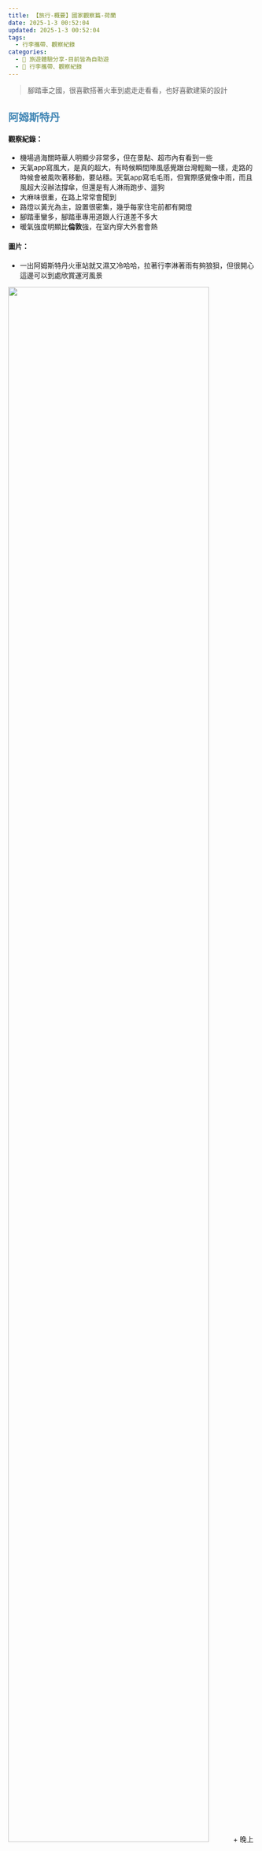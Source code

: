 ```yaml
---
title: 【旅行-概要】國家觀察篇-荷蘭
date: 2025-1-3 00:52:04
updated: 2025-1-3 00:52:04
tags:
  - 行李攜帶、觀察紀錄
categories: 
  - 🌴 旅遊體驗分享-目前皆為自助遊
  - 🥥 行李攜帶、觀察紀錄
---
```

>	腳踏車之國，很喜歡搭著火車到處走走看看，也好喜歡建築的設計
<!-- more -->

## <font color=#4287B5>阿姆斯特丹</font> 
#### 觀察紀錄：
+ 機場過海關時華人明顯少非常多，但在景點、超市內有看到一些
+ 天氣app寫風大，是真的超大，有時候瞬間陣風感覺跟台灣輕颱一樣，走路的時候會被風吹著移動，要站穩。天氣app寫毛毛雨，但實際感覺像中雨，而且風超大沒辦法撐傘，但還是有人淋雨跑步、遛狗
+ 大麻味很重，在路上常常會聞到
+ 路燈以黃光為主，設置很密集，幾乎每家住宅前都有開燈
+ 腳踏車蠻多，腳踏車專用道跟人行道差不多大
+ 暖氣強度明顯比**倫敦**強，在室內穿大外套會熱

#### 圖片：
+ 一出阿姆斯特丹火車站就又濕又冷哈哈，拉著行李淋著雨有夠狼狽，但很開心這邊可以到處欣賞運河風景
<img src="https://i.imgur.com/agVSGVM.jpeg" width="90%" height="90%">
+ 晚上的黃光很舒服，建築也很有風格很漂亮
<img src="https://i.imgur.com/OqnRbZt.jpeg" width="90%" height="90%">
+ 走回住宿的必經之路，每次都會在路邊待一下再走
<img src="https://i.imgur.com/xfLCl5J.jpeg" width="90%" height="90%">
+ 是很厲害的街頭藝人，每個人負責不同樂器之外還有搭配唱歌，很幸福可以遇見他們，搭配後面的大聖誕樹超有fu，右圖是遊船
<img src="https://i.imgur.com/1ajx6W0.jpeg" width="90%" height="90%">
+ 左圖：晚上真的好冷加上依舊在下雨，看著室內溫暖的燈光真的好羨慕好想進去，突然聯想到賣火柴小女孩的故事。右圖：夜晚熱鬧的街景
<img src="https://i.imgur.com/7HKHngx.png" width="90%" height="90%">
+ 左圖：好喜歡拍樹木，冬天的枯枝很美，這是一個站牌。右圖：路面很寬，腳踏車道跟人行道一樣寬，互不干擾超棒的。
<img src="https://i.imgur.com/7rwIYiw.jpeg" width="90%" height="90%">
+ 左圖：有看到人行道上不少狗便便，各位多注意腳下。右圖：街邊有設置垃圾桶
<img src="https://i.imgur.com/7iw9agu.jpeg" width="90%" height="90%">
+ 左圖：COFFEE SHOP是指大麻店不是喝咖啡的，有蠻多店家，想喝咖啡的話小心別走錯～ 右圖：行人按鈕，過馬路的話我都會按（雖然很多人闖紅燈就是了
<img src="https://i.imgur.com/gsarpWk.jpeg" width="90%" height="90%">
+ 街邊有很多腳踏車，會用鎖頭鎖起來避免被偷
<img src="https://i.imgur.com/Cm5Fm3f.jpeg" width="90%" height="90%">
+ 時差不好調哈哈，都會很早起，醒來後就盯著窗外街景東看看西看看，好早就有人在外面活動，這我清晨5點多拍的，水氣蠻重，冬天約莫早上9點後天色才開始變亮，窗外亮亮的是路燈
<img src="https://i.imgur.com/pU6SSPF.jpeg" width="90%" height="90%">

## <font color=#4287B5>烏特勒支</font>
+ 距離**阿姆斯特丹**坐火車只要半小時就會到，來這裡就不用人擠人，超棒的
#### 圖片：
+ 左圖：坐上火車出發。右圖：房子顏色繽紛很美
<img src="https://i.imgur.com/AMhGeOe.png" width="90%" height="90%">
+ 左圖：路上在施工，有好大一個洞。右圖：記錄一下這邊的運河
<img src="https://i.imgur.com/kal9tdg.png" width="90%" height="90%">

## <font color=#4287B5>馬斯垂克</font> 
+ **阿姆斯特丹**人很多會覺得擁擠，在街道走路會覺得沒那麼放鬆，但**馬斯垂克**人明顯比較少，氛圍很舒服，感覺得出來步調慢很多，很適合腦袋放空度假
+ 圖片我放在 [【馬斯垂克-景點】馬斯垂克(Maastricht)-二日遊](https://taoudjiji.github.io/blog/nethland/N-spot/Maastricht/)

